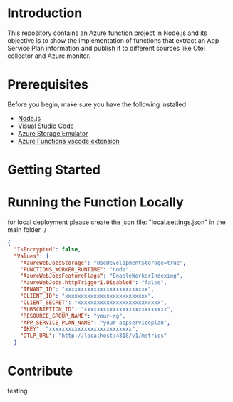 # Introduction 
This repository contains an Azure function project in Node.js and its objective is to show the implementation of functions that extract an App Service Plan information and publish it to different sources like Otel collector and Azure monitor.

# Prerequisites

Before you begin, make sure you have the following installed:

- [Node.js](https://nodejs.org/en)
- [Visual Studio Code](https://code.visualstudio.com/)
- [Azure Storage Emulator](https://learn.microsoft.com/en-us/azure/storage/common/storage-use-emulator)
- [Azure Functions vscode extension](https://marketplace.visualstudio.com/items?itemName=ms-azuretools.vscode-azurefunctions)

# Getting Started

# Running the Function Locally
for local deployment please create the json file: "local.settings.json"  in the main folder ./

```json
{
  "IsEncrypted": false,
  "Values": {
    "AzureWebJobsStorage": "UseDevelopmentStorage=true",
    "FUNCTIONS_WORKER_RUNTIME": "node",
    "AzureWebJobsFeatureFlags": "EnableWorkerIndexing",
    "AzureWebJobs.httpTrigger1.Disabled": "false",
    "TENANT_ID": "xxxxxxxxxxxxxxxxxxxxxxxxxx",
    "CLIENT_ID": "xxxxxxxxxxxxxxxxxxxxxxxxxx",
    "CLIENT_SECRET": "xxxxxxxxxxxxxxxxxxxxxxxxxx",
    "SUBSCRIPTION_ID": "xxxxxxxxxxxxxxxxxxxxxxxxxx",
    "RESOURCE_GROUP_NAME": "your-rg",
    "APP_SERVICE_PLAN_NAME": "your-appserviceplan",
    "IKEY": "xxxxxxxxxxxxxxxxxxxxxxxxxx",
    "OTLP_URL": "http://localhost:4318/v1/metrics"
  }
```

# Contribute
testing
